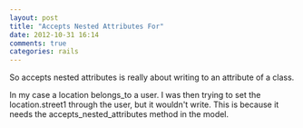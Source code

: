 ```yaml
---
layout: post
title: "Accepts Nested Attributes For"
date: 2012-10-31 16:14
comments: true
categories: rails
---
```


So accepts nested attributes is really about writing to an attribute of a class. 

In my case a location belongs_to a user. I was then trying to set the location.street1 through the user, but it wouldn't write. This is because it needs the accepts_nested_attributes method in the model.